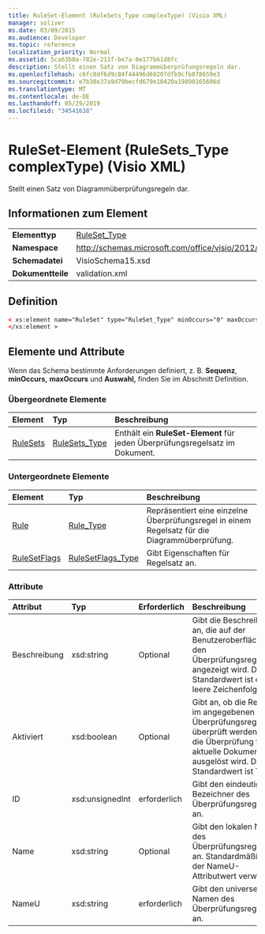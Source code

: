 ```yaml
---
title: RuleSet-Element (RuleSets_Type complexType) (Visio XML)
manager: soliver
ms.date: 03/09/2015
ms.audience: Developer
ms.topic: reference
localization_priority: Normal
ms.assetid: 5ca63b8a-782e-211f-be7a-8e177b61d8fc
description: Stellt einen Satz von Diagrammüberprüfungsregeln dar.
ms.openlocfilehash: c6fc8df6d9c84f44496d69207dfb9cfb878659e3
ms.sourcegitcommit: e7b38e37a9d79becfd679e10420a19890165606d
ms.translationtype: MT
ms.contentlocale: de-DE
ms.lasthandoff: 05/29/2019
ms.locfileid: "34541638"
---
```

# <a name="ruleset-element-rulesets_type-complextype-visio-xml"></a>RuleSet-Element (RuleSets_Type complexType) (Visio XML)

Stellt einen Satz von Diagrammüberprüfungsregeln dar.
  
## <a name="element-information"></a>Informationen zum Element

|||
|:-----|:-----|
|**Elementtyp** <br/> |[RuleSet_Type](ruleset_type-complextypevisio-xml.md) <br/> |
|**Namespace** <br/> |http://schemas.microsoft.com/office/visio/2012/main  <br/> |
|**Schemadatei** <br/> |VisioSchema15.xsd  <br/> |
|**Dokumentteile** <br/> |validation.xml  <br/> |
   
## <a name="definition"></a>Definition

```XML
< xs:element name="RuleSet" type="RuleSet_Type" minOccurs="0" maxOccurs="unbounded" >
</xs:element >
```

## <a name="elements-and-attributes"></a>Elemente und Attribute

Wenn das Schema bestimmte Anforderungen definiert, z. B. **Sequenz**, **minOccurs,** **maxOccurs** und **Auswahl,** finden Sie im Abschnitt Definition. 
  
### <a name="parent-elements"></a>Übergeordnete Elemente

|**Element**|**Typ**|**Beschreibung**|
|:-----|:-----|:-----|
|[RuleSets](rulesets-element-validation_type-complextypevisio-xml.md) <br/> |[RuleSets_Type](rulesets_type-complextypevisio-xml.md) <br/> |Enthält ein **RuleSet-Element** für jeden Überprüfungsregelsatz im Dokument.  <br/> |
   
### <a name="child-elements"></a>Untergeordnete Elemente

|**Element**|**Typ**|**Beschreibung**|
|:-----|:-----|:-----|
|[Rule](rule-element-ruleset_type-complextypevisio-xml.md) <br/> |[Rule_Type](rule_type-complextypevisio-xml.md) <br/> |Repräsentiert eine einzelne Überprüfungsregel in einem Regelsatz für die Diagrammüberprüfung.  <br/> |
|[RuleSetFlags](rulesetflags-element-ruleset_type-complextypevisio-xml.md) <br/> |[RuleSetFlags_Type](rulesetflags_type-complextypevisio-xml.md) <br/> |Gibt Eigenschaften für Regelsatz an.  <br/> |
   
### <a name="attributes"></a>Attribute

|**Attribut**|**Typ**|**Erforderlich**|**Beschreibung**|**Mögliche Werte**|
|:-----|:-----|:-----|:-----|:-----|
|Beschreibung  <br/> |xsd:string  <br/> |Optional  <br/> |Gibt die Beschreibung an, die auf der Benutzeroberfläche für den Überprüfungsregelsatz angezeigt wird. Der Standardwert ist eine leere Zeichenfolge.  <br/> |Werte des xsd:string-Typs.  <br/> |
|Aktiviert  <br/> |xsd:boolean  <br/> |Optional  <br/> |Gibt an, ob die Regeln im angegebenen Überprüfungsregelsatz überprüft werden, wenn die Überprüfung für das aktuelle Dokument ausgelöst wird. Der Standardwert ist True.  <br/> |Werte des typs xsd:boolean.  <br/> |
|ID  <br/> |xsd:unsignedInt  <br/> |erforderlich  <br/> |Gibt den eindeutigen Bezeichner des Überprüfungsregelsatzs an.  <br/> |Werte des xsd:unsignedInt-Typs.  <br/> |
|Name  <br/> |xsd:string  <br/> |Optional  <br/> |Gibt den lokalen Namen des Überprüfungsregelsatzs an. Standardmäßig wird der NameU-Attributwert verwendet.  <br/> |Werte des xsd:string-Typs.  <br/> |
|NameU  <br/> |xsd:string  <br/> |erforderlich  <br/> |Gibt den universellen Namen des Überprüfungsregelsatzs an.  <br/> |Werte des xsd:string-Typs.  <br/> |
   

